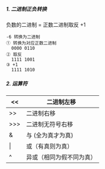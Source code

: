 ##### 1. 二进制正负转换

 负数的二进制 =  正数二进制取反 +1

```shell
-6 转换为二进制
① 转换为对应正数二进制
  0000 0110
② 取反
  1111 1001
③ +1
  1111 1010
```



##### 2. 运算符

| <<   | 二进制左移               |
| ---- | ------------------------ |
| >>   | 二进制右移               |
| >>>  | 二进制无符号右移         |
| &    | 与  (全为真才为真)       |
| \|   | 或（有真则为真）         |
| ^    | 异或（相同为假不同为真） |





